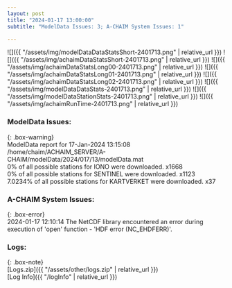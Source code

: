 ```yaml
---
layout: post
title: "2024-01-17 13:00:00"
subtitle: "ModelData Issues: 3; A-CHAIM System Issues: 1"

---
```


![]({{ "/assets/img/modelDataDataStatsShort-2401713.png" | relative_url }})
![]({{ "/assets/img/achaimDataStatsShort-2401713.png" | relative_url }})
![]({{ "/assets/img/achaimDataStatsLong00-2401713.png" | relative_url }})
![]({{ "/assets/img/achaimDataStatsLong01-2401713.png" | relative_url }})
![]({{ "/assets/img/achaimDataStatsLong02-2401713.png" | relative_url }})
![]({{ "/assets/img/modelDataDataStats-2401713.png" | relative_url }})
![]({{ "/assets/img/modelDataStationStats-2401713.png" | relative_url }})
![]({{ "/assets/img/achaimRunTime-2401713.png" | relative_url }})


### ModelData Issues:  
  
{: .box-warning}  
 ModelData report for 17-Jan-2024 13:15:08   
 /home/chaim/ACHAIM_SERVER/A-CHAIM/modelData/2024/017/13/modelData.mat   
 0% of all possible stations for IONO were downloaded. x1668   
 0% of all possible stations for SENTINEL were downloaded. x1123   
 7.0234% of all possible stations for KARTVERKET were downloaded. x37   
  
### A-CHAIM System Issues:  
  
{: .box-error}  
2024-01-17 12:10:14 The NetCDF library encountered an error during execution of 'open' function - 'HDF error (NC_EHDFERR)'.  

### Logs:  
  
{: .box-note}  
[Logs.zip]({{ "/assets/other/logs.zip" | relative_url }})  
[Log Info]({{ "/logInfo" | relative_url }})  
